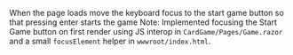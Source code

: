 When the page loads move the keyboard focus to the start game button so that pressing enter starts the game
Note: Implemented focusing the Start Game button on first render using JS interop in `CardGame/Pages/Game.razor` and a small `focusElement` helper in `wwwroot/index.html`.